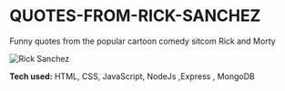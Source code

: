 # QUOTES-FROM-RICK-SANCHEZ

Funny quotes from the popular cartoon comedy sitcom Rick and Morty

![Rick Sanchez](https://user-images.githubusercontent.com/107049081/204089838-bd8a4e5b-eb2a-4a6a-839d-86e43b8c5b76.jpeg)




**Tech used:** HTML, CSS, JavaScript, NodeJs ,Express , MongoDB

